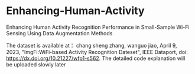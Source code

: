 # Enhancing-Human-Activity
Enhancing Human Activity Recognition Performance in Small-Sample Wi-Fi Sensing Using Data Augmentation Methods

The dataset is available at： chang sheng zhang, wanguo jiao, April 9, 2023, "ImgFi:WiFi-based Activity Recognition Dateset", IEEE Dataport, doi: https://dx.doi.org/10.21227/wfp1-s562. The detailed code explanation will be uploaded slowly later
